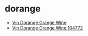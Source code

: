 # dorange

 * [Vin Dorange Orange Wine](../../index/v/vin-dorange-orange-wine-104772.json)
 * [Vin Dorange Orange Wine 104772](../../index/v/vin-dorange-orange-wine-104772.json)
